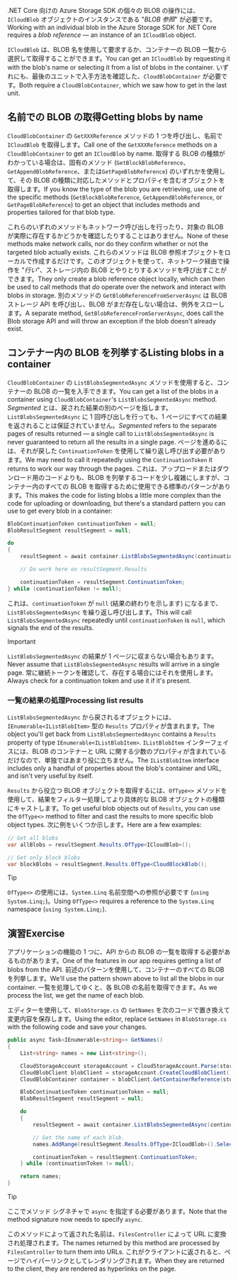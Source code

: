 <span data-ttu-id="0d634-101">.NET Core 向けの Azure Storage SDK の個々の BLOB の操作には、`ICloudBlob` オブジェクトのインスタンスである "*BLOB 参照*" が必要です。</span><span class="sxs-lookup"><span data-stu-id="0d634-101">Working with an individual blob in the Azure Storage SDK for .NET Core requires a *blob reference* &mdash; an instance of an `ICloudBlob` object.</span></span>

<span data-ttu-id="0d634-102">`ICloudBlob` は、BLOB 名を使用して要求するか、コンテナーの BLOB 一覧から選択して取得することができます。</span><span class="sxs-lookup"><span data-stu-id="0d634-102">You can get an `ICloudBlob` by requesting it with the blob's name or selecting it from a list of blobs in the container.</span></span> <span data-ttu-id="0d634-103">いずれにも、最後のユニットで入手方法を確認した、`CloudBlobContainer` が必要です。</span><span class="sxs-lookup"><span data-stu-id="0d634-103">Both require a `CloudBlobContainer`, which we saw how to get in the last unit.</span></span>

## <a name="getting-blobs-by-name"></a><span data-ttu-id="0d634-104">名前での BLOB の取得</span><span class="sxs-lookup"><span data-stu-id="0d634-104">Getting blobs by name</span></span>

<span data-ttu-id="0d634-105">`CloudBlobContainer` の `GetXXXReference` メソッドの 1 つを呼び出し、名前で `ICloudBlob` を取得します。</span><span class="sxs-lookup"><span data-stu-id="0d634-105">Call one of the `GetXXXReference` methods on a `CloudBlobContainer` to get an `ICloudBlob` by name.</span></span> <span data-ttu-id="0d634-106">取得する BLOB の種類がわかっている場合は、固有のメソッド (`GetBlockBlobReference`、`GetAppendBlobReference`、または`GetPageBlobReference`) のいずれかを使用して、その BLOB の種類に対応したメソッドとプロパティを含むオブジェクトを取得します。</span><span class="sxs-lookup"><span data-stu-id="0d634-106">If you know the type of the blob you are retrieving, use one of the specific methods (`GetBlockBlobReference`, `GetAppendBlobReference`, or `GetPageBlobReference`) to get an object that includes methods and properties tailored for that blob type.</span></span>

<span data-ttu-id="0d634-107">これらのいずれのメソッドもネットワーク呼び出しを行ったり、対象の BLOB が実際に存在するかどうかを確認したりすることはありません。</span><span class="sxs-lookup"><span data-stu-id="0d634-107">None of these methods make network calls, nor do they confirm whether or not the targeted blob actually exists.</span></span> <span data-ttu-id="0d634-108">これらのメソッドは BLOB 参照オブジェクトをローカルで作成するだけです。このオブジェクトを使って、ネットワーク経由で操作を "*行い*"、ストレージ内の BLOB とやりとりするメソッドを呼び出すことができます。</span><span class="sxs-lookup"><span data-stu-id="0d634-108">They only create a blob reference object locally, which can then be used to call methods that *do* operate over the network and interact with blobs in storage.</span></span> <span data-ttu-id="0d634-109">別のメソッドの `GetBlobReferenceFromServerAsync` は BLOB ストレージ API を呼び出し、BLOB がまだ存在しない場合は、例外をスローします。</span><span class="sxs-lookup"><span data-stu-id="0d634-109">A separate method, `GetBlobReferenceFromServerAsync`, does call the Blob storage API and will throw an exception if the blob doesn't already exist.</span></span>

## <a name="listing-blobs-in-a-container"></a><span data-ttu-id="0d634-110">コンテナー内の BLOB を列挙する</span><span class="sxs-lookup"><span data-stu-id="0d634-110">Listing blobs in a container</span></span>

<span data-ttu-id="0d634-111">`CloudBlobContainer` の `ListBlobsSegmentedAsync` メソッドを使用すると、コンテナーの BLOB の一覧を入手できます。</span><span class="sxs-lookup"><span data-stu-id="0d634-111">You can get a list of the blobs in a container using `CloudBlobContainer`'s `ListBlobsSegmentedAsync` method.</span></span> <span data-ttu-id="0d634-112">*Segmented* とは、戻された結果の別のページを指します。`ListBlobsSegmentedAsync` に 1 回呼び出しを行っても、1 ページにすべての結果を返されることは保証されていません。</span><span class="sxs-lookup"><span data-stu-id="0d634-112">*Segmented* refers to the separate pages of results returned &mdash; a single call to `ListBlobsSegmentedAsync` is never guaranteed to return all the results in a single page.</span></span> <span data-ttu-id="0d634-113">ページを進めるには、それが戻した `ContinuationToken` を使用して繰り返し呼び出す必要があります。</span><span class="sxs-lookup"><span data-stu-id="0d634-113">We may need to call it repeatedly using the `ContinuationToken` it returns to work our way through the pages.</span></span> <span data-ttu-id="0d634-114">これは、アップロードまたはダウンロード用のコードよりも、BLOB を列挙するコードを少し複雑にしますが、コンテナー内のすべての BLOB を取得するために使用できる標準のパターンがあります。</span><span class="sxs-lookup"><span data-stu-id="0d634-114">This makes the code for listing blobs a little more complex than the code for uploading or downloading, but there's a standard pattern you can use to get every blob in a container:</span></span>

```csharp
BlobContinuationToken continuationToken = null;
BlobResultSegment resultSegment = null;

do
{
    resultSegment = await container.ListBlobsSegmentedAsync(continuationToken);

    // Do work here on resultSegment.Results

    continuationToken = resultSegment.ContinuationToken;
} while (continuationToken != null);
```

<span data-ttu-id="0d634-115">これは、`continuationToken` が `null` (結果の終わりを示します) になるまで、`ListBlobsSegmentedAsync` を繰り返し呼び出します。</span><span class="sxs-lookup"><span data-stu-id="0d634-115">This will call `ListBlobsSegmentedAsync` repeatedly until `continuationToken` is `null`, which signals the end of the results.</span></span>

> [!IMPORTANT]
> <span data-ttu-id="0d634-116">`ListBlobsSegmentedAsync` の結果が 1 ページに収まらない場合もあります。</span><span class="sxs-lookup"><span data-stu-id="0d634-116">Never assume that `ListBlobsSegmentedAsync` results will arrive in a single page.</span></span> <span data-ttu-id="0d634-117">常に継続トークンを確認して、存在する場合にはそれを使用します。</span><span class="sxs-lookup"><span data-stu-id="0d634-117">Always check for a continuation token and use it if it's present.</span></span>

### <a name="processing-list-results"></a><span data-ttu-id="0d634-118">一覧の結果の処理</span><span class="sxs-lookup"><span data-stu-id="0d634-118">Processing list results</span></span>

<span data-ttu-id="0d634-119">`ListBlobsSegmentedAsync` から戻されるオブジェクトには、`IEnumerable<IListBlobItem>` 型の `Results` プロパティが含まれます。</span><span class="sxs-lookup"><span data-stu-id="0d634-119">The object you'll get back from `ListBlobsSegmentedAsync` contains a `Results` property of type `IEnumerable<IListBlobItem>`.</span></span> <span data-ttu-id="0d634-120">`IListBlobItem` インターフェイスには、BLOB のコンテナーと URL に関する少数のプロパティが含まれているだけなので、単独ではあまり役に立ちません。</span><span class="sxs-lookup"><span data-stu-id="0d634-120">The `IListBlobItem` interface includes only a handful of properties about the blob's container and URL, and isn't very useful by itself.</span></span>

<span data-ttu-id="0d634-121">`Results` から役立つ BLOB オブジェクトを取得するには、`OfType<>` メソッドを使用して、結果をフィルター処理してより具体的な BLOB オブジェクトの種類にキャストします。</span><span class="sxs-lookup"><span data-stu-id="0d634-121">To get useful blob objects out of `Results`, you can use the `OfType<>` method to filter and cast the results to more specific blob object types.</span></span> <span data-ttu-id="0d634-122">次に例をいくつか示します。</span><span class="sxs-lookup"><span data-stu-id="0d634-122">Here are a few examples:</span></span>

```csharp
// Get all blobs
var allBlobs = resultSegment.Results.OfType<ICloudBlob>();

// Get only block blobs
var blockBlobs = resultSegment.Results.OfType<CloudBlockBlob();
```

> [!TIP]
> <span data-ttu-id="0d634-123">`OfType<>` の使用には、`System.Linq` 名前空間への参照が必要です (`using System.Linq;`)。</span><span class="sxs-lookup"><span data-stu-id="0d634-123">Using `OfType<>` requires a reference to the `System.Linq` namespace (`using System.Linq;`).</span></span>

## <a name="exercise"></a><span data-ttu-id="0d634-124">演習</span><span class="sxs-lookup"><span data-stu-id="0d634-124">Exercise</span></span>

<span data-ttu-id="0d634-125">アプリケーションの機能の 1 つに、API からの BLOB の一覧を取得する必要があるものがあります。</span><span class="sxs-lookup"><span data-stu-id="0d634-125">One of the features in our app requires getting a list of blobs from the API.</span></span> <span data-ttu-id="0d634-126">前述のパターンを使用して、コンテナーのすべての BLOB を列挙します。</span><span class="sxs-lookup"><span data-stu-id="0d634-126">We'll use the pattern shown above to list all the blobs in our container.</span></span> <span data-ttu-id="0d634-127">一覧を処理してゆくと、各 BLOB の名前を取得できます。</span><span class="sxs-lookup"><span data-stu-id="0d634-127">As we process the list, we get the name of each blob.</span></span>

<span data-ttu-id="0d634-128">エディターを使用して、`BlobStorage.cs` の `GetNames` を次のコードで置き換えて変更内容を保存します。</span><span class="sxs-lookup"><span data-stu-id="0d634-128">Using the editor, replace `GetNames` in `BlobStorage.cs` with the following code and save your changes.</span></span>

```csharp
public async Task<IEnumerable<string>> GetNames()
{
    List<string> names = new List<string>();

    CloudStorageAccount storageAccount = CloudStorageAccount.Parse(storageConfig.ConnectionString);
    CloudBlobClient blobClient = storageAccount.CreateCloudBlobClient();
    CloudBlobContainer container = blobClient.GetContainerReference(storageConfig.FileContainerName);

    BlobContinuationToken continuationToken = null;
    BlobResultSegment resultSegment = null;

    do
    {
        resultSegment = await container.ListBlobsSegmentedAsync(continuationToken);

        // Get the name of each blob.
        names.AddRange(resultSegment.Results.OfType<ICloudBlob>().Select(b => b.Name));

        continuationToken = resultSegment.ContinuationToken;
    } while (continuationToken != null);

    return names;
}
```

> [!TIP]
> <span data-ttu-id="0d634-129">ここでメソッド シグネチャで `async` を指定する必要があります。</span><span class="sxs-lookup"><span data-stu-id="0d634-129">Note that the method signature now needs to specify `async`.</span></span>

<span data-ttu-id="0d634-130">このメソッドによって返された名前は、`FilesController` によって URL に変換され処理されます。</span><span class="sxs-lookup"><span data-stu-id="0d634-130">The names returned by this method are processed by `FilesController` to turn them into URLs.</span></span> <span data-ttu-id="0d634-131">これがクライアントに返されると、ページでハイパーリンクとしてレンダリングされます。</span><span class="sxs-lookup"><span data-stu-id="0d634-131">When they are returned to the client, they are rendered as hyperlinks on the page.</span></span>